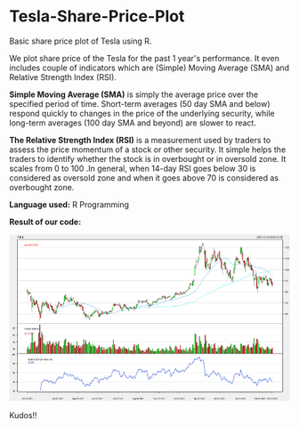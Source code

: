 # Tesla-Share-Price-Plot
Basic share price plot of Tesla using R.

We plot share price of the Tesla for the past 1 year's performance. It even includes couple of indicators which are (Simple) Moving Average (SMA) and Relative Strength Index (RSI).

**Simple Moving Average (SMA)** is simply the average price over the specified period of time. Short-term averages (50 day SMA and below) respond quickly to changes in the price of the underlying security, while long-term averages (100 day SMA and beyond) are slower to react. 

**The Relative Strength Index (RSI)** is a measurement used by traders to assess the price momentum of a stock or other security. It simple helps the traders to identify whether the stock is in overbought or in oversold zone. It scales from 0 to 100 .In general, when 14-day RSI goes below 30 is considered as oversold zone and when it goes above 70 is considered as overbought zone. 


**Language used:** R Programming

**Result of our code:**

<img src = "Tesla_Plot.jpeg" width = "800" height = "300" >

Kudos!!
